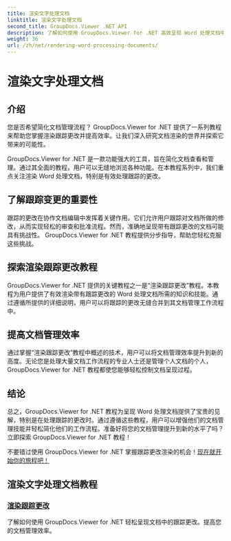 ```yaml
---
title: 渲染文字处理文档
linktitle: 渲染文字处理文档
second_title: GroupDocs.Viewer .NET API
description: 了解如何使用 GroupDocs.Viewer for .NET 高效呈现 Word 处理文档中的跟踪更改。提高您的文档管理技能。
weight: 36
url: /zh/net/rendering-word-processing-documents/
---
```


# 渲染文字处理文档


## 介绍

您是否希望简化文档管理流程？ GroupDocs.Viewer for .NET 提供了一系列教程来帮助您掌握渲染跟踪更改并提高效率。让我们深入研究文档渲染的世界并探索它带来的可能性。

GroupDocs.Viewer for .NET 是一款功能强大的工具，旨在简化文档查看和管理。通过其全面的教程，用户可以无缝地浏览各种功能。在本教程系列中，我们重点关注渲染 Word 处理文档，特别是有效处理跟踪的更改。

## 了解跟踪变更的重要性

跟踪的更改在协作文档编辑中发挥着关键作用。它们允许用户跟踪对文档所做的修改，从而实现轻松的审查和批准流程。然而，准确地呈现带有跟踪更改的文档可能具有挑战性。 GroupDocs.Viewer for .NET 教程提供分步指导，帮助您轻松克服这些挑战。

## 探索渲染跟踪更改教程

GroupDocs.Viewer for .NET 提供的关键教程之一是“渲染跟踪更改”教程。本教程为用户提供了有效渲染带有跟踪更改的 Word 处理文档所需的知识和技能。通过遵循所提供的详细说明，用户可以将跟踪的更改无缝合并到其文档管理工作流程中。

## 提高文档管理效率

通过掌握“渲染跟踪更改”教程中概述的技术，用户可以将文档管理效率提升到新的高度。无论您是处理大量文档工作流程的专业人士还是管理个人文档的个人，GroupDocs.Viewer for .NET 教程都使您能够轻松控制文档呈现过程。

## 结论

总之，GroupDocs.Viewer for .NET 教程为呈现 Word 处理文档提供了宝贵的见解，特别是在处理跟踪的更改时。通过遵循这些教程，用户可以增强他们的文档管理技能并轻松简化他们的工作流程。准备好将您的文档管理提升到新的水平了吗？立即探索 GroupDocs.Viewer for .NET 教程！

不要错过使用 GroupDocs.Viewer for .NET 掌握跟踪更改渲染的机会！[现在就开始你的旅程吧！](./render-tracked-changes/)
## 渲染文字处理文档教程
### [渲染跟踪更改](./render-tracked-changes/)
了解如何使用 GroupDocs.Viewer for .NET 轻松呈现文档中的跟踪更改。提高您的文档管理效率。